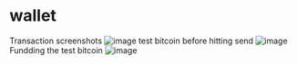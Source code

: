 # wallet

Transaction screenshots
![image](https://user-images.githubusercontent.com/71105939/111081496-fc43bf00-84d9-11eb-9074-dafa2ba35cae.png)
test bitcoin before hitting send
![image](https://user-images.githubusercontent.com/71105939/111081552-4462e180-84da-11eb-9fb7-de7b1e4276cd.png)
Fundding the test bitcoin
![image](https://user-images.githubusercontent.com/71105939/111081580-60668300-84da-11eb-87d6-d7fa7c5c2dc5.png)



